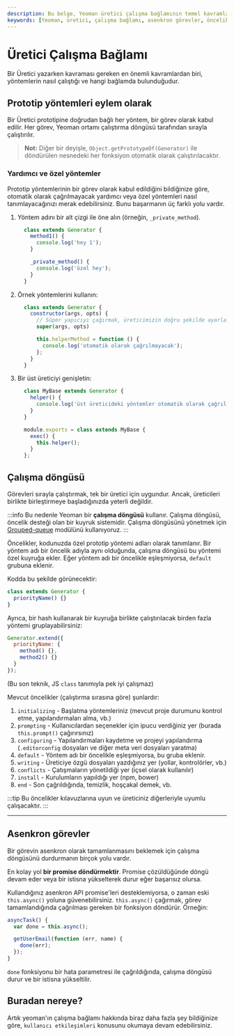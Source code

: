 ```yaml
---
description: Bu belge, Yeoman üretici çalışma bağlamının temel kavramlarını ve yöntemlerin nasıl çalıştığını açıklamaktadır. Geliştiriciler için asenkron görevlerin yönetimi ve öncelik sıralaması hakkında bilgiler sunulmaktadır.
keywords: [Yeoman, üretici, çalışma bağlamı, asenkron görevler, öncelik sıralaması]
---
```


# Üretici Çalışma Bağlamı

Bir Üretici yazarken kavraması gereken en önemli kavramlardan biri, yöntemlerin nasıl çalıştığı ve hangi bağlamda bulunduğudur.

## Prototip yöntemleri eylem olarak

Bir Üretici prototipine doğrudan bağlı her yöntem, bir görev olarak kabul edilir. Her görev, Yeoman ortamı çalıştırma döngüsü tarafından sırayla çalıştırılır.

> **Not:** Diğer bir deyişle, `Object.getPrototypeOf(Generator)` ile döndürülen nesnedeki her fonksiyon otomatik olarak çalıştırılacaktır.

### Yardımcı ve özel yöntemler

Prototip yöntemlerinin bir görev olarak kabul edildiğini bildiğinize göre, otomatik olarak çağrılmayacak yardımcı veya özel yöntemleri nasıl tanımlayacağınızı merak edebilirsiniz. Bunu başarmanın üç farklı yolu vardır.

1. Yöntem adını bir alt çizgi ile öne alın (örneğin, `_private_method`).

    ```js
      class extends Generator {
        method1() {
          console.log('hey 1');
        }

        _private_method() {
          console.log('özel hey');
        }
      }
    ```
   
2. Örnek yöntemlerini kullanın:

    ```js
      class extends Generator {
        constructor(args, opts) {
          // Süper yapıcıyı çağırmak, üreticimizin doğru şekilde ayarlandığından emin olmak için önemlidir
          super(args, opts)

          this.helperMethod = function () {
            console.log('otomatik olarak çağrılmayacak');
          };
        }
      }
    ```

3. Bir üst üreticiyi genişletin:

    ```js
      class MyBase extends Generator {
        helper() {
          console.log('üst üreticideki yöntemler otomatik olarak çağrılmayacak');
        }
      }

      module.exports = class extends MyBase {
        exec() {
          this.helper();
        }
      };
    ```

## Çalışma döngüsü

Görevleri sırayla çalıştırmak, tek bir üretici için uygundur. Ancak, üreticileri birlikte birleştirmeye başladığınızda yeterli değildir.

:::info
Bu nedenle Yeoman bir **çalışma döngüsü** kullanır. Çalışma döngüsü, öncelik desteği olan bir kuyruk sistemidir. Çalışma döngüsünü yönetmek için [Grouped-queue](https://github.com/SBoudrias/grouped-queue) modülünü kullanıyoruz.
:::

Öncelikler, kodunuzda özel prototip yöntemi adları olarak tanımlanır. Bir yöntem adı bir öncelik adıyla aynı olduğunda, çalışma döngüsü bu yöntemi özel kuyruğa ekler. Eğer yöntem adı bir öncelikle eşleşmiyorsa, `default` grubuna eklenir.

Kodda bu şekilde görünecektir:

```js
class extends Generator {
  priorityName() {}
}
```

Ayrıca, bir hash kullanarak bir kuyruğa birlikte çalıştırılacak birden fazla yöntemi gruplayabilirsiniz:

```js
Generator.extend({
  priorityName: {
    method() {},
    method2() {}
  }
});
```

(Bu son teknik, JS `class` tanımıyla pek iyi çalışmaz)

Mevcut öncelikler (çalıştırma sırasına göre) şunlardır:

1. `initializing` - Başlatma yöntemleriniz (mevcut proje durumunu kontrol etme, yapılandırmaları alma, vb.)
2. `prompting` - Kullanıcılardan seçenekler için ipucu verdiğiniz yer (burada `this.prompt()` çağırırsınız)
3. `configuring` - Yapılandırmaları kaydetme ve projeyi yapılandırma (`.editorconfig` dosyaları ve diğer meta veri dosyaları yaratma)
4. `default` - Yöntem adı bir öncelikle eşleşmiyorsa, bu gruba eklenir.
5. `writing` - Üreticiye özgü dosyaları yazdığınız yer (yollar, kontrolörler, vb.)
6. `conflicts` - Çatışmaların yönetildiği yer (içsel olarak kullanılır)
7. `install` - Kurulumların yapıldığı yer (npm, bower)
8. `end` - Son çağrıldığında, temizlik, hoşçakal demek, vb.

:::tip
Bu öncelikler kılavuzlarına uyun ve üreticiniz diğerleriyle uyumlu çalışacaktır.
:::

---

## Asenkron görevler

Bir görevin asenkron olarak tamamlanmasını beklemek için çalışma döngüsünü durdurmanın birçok yolu vardır.

En kolay yol **bir promise döndürmektir**. Promise çözüldüğünde döngü devam eder veya bir istisna yükselterek durur eğer başarısız olursa.

Kullandığınız asenkron API promise'leri desteklemiyorsa, o zaman eski `this.async()` yoluna güvenebilirsiniz. `this.async()` çağırmak, görev tamamlandığında çağrılması gereken bir fonksiyon döndürür. Örneğin:

```js
asyncTask() {
  var done = this.async();

  getUserEmail(function (err, name) {
    done(err);
  });
}
```

`done` fonksiyonu bir hata parametresi ile çağrıldığında, çalışma döngüsü durur ve bir istisna yükseltilir.

## Buradan nereye?

Artık yeoman'ın çalışma bağlamı hakkında biraz daha fazla şey bildiğinize göre, `kullanıcı etkileşimleri` konusunu okumaya devam edebilirsiniz.